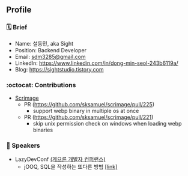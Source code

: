 ## Profile  

### 🗓️ Brief 
* Name: 설동민, aka Sight <br/>
* Position: Backend Developer <br/>
* Email: sdm3285@gmail.com <br/>
* LinkedIn: https://www.linkedin.com/in/dong-min-seol-243b6119a/
* Blog: https://sightstudio.tistory.com

### :octocat: Contributions
- [Scrimage](https://github.com/sksamuel/scrimage) 
  - PR (https://github.com/sksamuel/scrimage/pull/225) 
    - support webp binary in multiple os at once
  - PR (https://github.com/sksamuel/scrimage/pull/221)
    - skip unix permission check on windows when loading webp binaries

### 📢 Speakers 
- LazyDevConf [(게으른 개발자 컨퍼런스)](https://lazydevconf.github.io/)
  - jOOQ, SQL을 작성하는 또다른 방법 [[link]](https://github.com/lazyconf-dev/2024-lazydevconf/tree/main/presentation)
